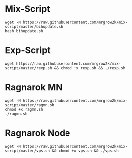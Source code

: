 # Mix-Script
```
wget -N https://raw.githubusercontent.com/mrgrow2k/mix-script/master/bihupdate.sh
bash bihupdate.sh
```
# Exp-Script
```
wget https://raw.githubusercontent.com/mrgrow2k/mix-script/master/rexp.sh && chmod +x rexp.sh && ./rexp.sh
```
# Ragnarok MN
```
wget -N https://raw.githubusercontent.com/mrgrow2k/mix-script/master/ragmn.sh
chmod +x ragmn.sh
./ragmn.sh
```
# Ragnarok Node
```
wget -N https://raw.githubusercontent.com/mrgrow2k/mix-script/master/vps.sh && chmod +x vps.sh && ./vps.sh
```
